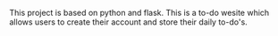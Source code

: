 This project is based on python and flask. This is a to-do wesite which allows users to create their account and store their daily to-do's.
